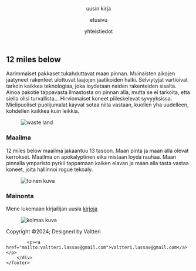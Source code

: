 <!DOCTYPE html>
<!-- -->
<html lang="en">
<head>
    <!--  -->
    <meta charset="UTF-8">
    <!-- -->
    <meta name="viewport" content="width=device-width, initial-scale=1.0">
    <!-- Sivuston otsikko -->
    <title>12 miles below fanpage</title>
    <!--  ulkoisen CSS-tyylitiedoston -->
    <link rel="stylesheet" href="12milebelow.css">
    <!-- Logo pankki etta tietaa mista ottaa ne -->
    <link rel="stylesheet" href="https://cdnjs.cloudflare.com/ajax/libs/font-awesome/6.0.0-beta3/css/all.min.css">
</head>
<body>
    <!--  -->
    <header id="etusivu">
        <nav>
            <!-- Linkki Amazon-sivulle, jossa on kirjan kuva ja teksti "uusin kirja" -->
            <a href="https://www.amazon.com/12-Miles-Below-IV-Progression-ebook/dp/B0CRLGGF77?ref_=ast_author_dp&dib=eyJ2IjoiMSJ9.uKp1yPF_37HsEIuDXEMlZNnms7QCWHN4-iKA8GeCYDmMiBdagTIDeXZAR9KXmk6Q.UdYHQK9VCAt2wNqlNRdjNpC6JgQE7GFUHeGGQTt9rIk&dib_tag=AUTHOR" target="_blank"><i class="fa-solid fa-moon"></i></a>
            <p>uusin kirja</p>
            <!-- Linkki README.md-tiedostoon, jossa on ikoni ja teksti "etusivu" -->
            <a href="README.md" target="_blank"><i class="fa-solid fa-moon"></i></a>
            <p>etusivu</p>
            <!-- Linkki yhteystiedot-sivulle, jossa on ikoni ja teksti "yhteistiedot" -->
            <a href="yhteistiedot.html" target="_blank"><i class="fa-solid fa-moon"></i></a>
            <p>yhteistiedot</p>
        </nav>
    </header>
    <section class="grid-container" id="paasivu">
        <div class="grid-teksti1">
           <!-- Otsikko ja kappale, joka kuvaa tarinan taustaa -->
           <h1>12 miles below</h2>
              <p>Aarimmaiset pakkaset tukahduttavat maan pinnan. Muinaisten aikojen jaatyneet rakenteet ulottuvat laajojen jaatikoiden halki. Selviytyjat vartioivat tarkoin kaikkea teknologiaa, joka loydetaan naiden rakenteiden sisalta.
 Ainoa pakotie tappavasta ilmastosta on pinnan alla, mutta se ei tarkoita, etta siella olisi turvallista...
                Hirviomaiset koneet piileskelevat syvyyksissa. Mielipuoliset puolijumalat kayvat sotaa niita vastaan, kuollen yha uudelleen, kohdellen kaikkea kuin leikkia. </p>
           <!-- Kuvan sisaltava elementti -->
           <figure>
              <img class="kuva" src="images/icy_wasteland.jpg" alt="waste land">
           </figure>
           <!-- Otsikko ja kappale, joka kuvaa maailman rakennetta -->
           <h3>Maailma</h3>
              <p>12 miles below maailma jakaantuu 13 tasoon. Maan pinta ja maan alla olevat kerrokset. Maailma on apokalyptinen eika mistaan loyda rauhaa. Maan pinnalla ymparisto pyrkii tappamaan kaiken elavan ja maan alla tasta vastaa koneet, joita hallinnoi rogue tekoaly.</p>
           <!-- Kuvan sisaltava elementti? -->
           <figure>
              <img class="kuva" src="images/bunker.jpg" alt="toinen kuva">
           </figure>
           <!-- Otsikko ja kappale, joka mainostaa kirjailijan uusia kirjoja -->
           <h3>Mainonta</h3>
              <p>Mene lukemaan kirjailijan uusia <a href="https://www.amazon.com/12-Miles-Below-IV-Progression-ebook/dp/B0CRLGGF77?ref_=ast_author_dp">kirjoja</a> </p>
           <!-- Kuvan sisaltava elementti? -->
           <figure>
              <img class="kuva" src="images/bunker2.jpg" alt="kolmas kuva">
           </figure>
        </div>
    </section>
    <!--footer tee oma css. ei tarvii kun eri class -->
    <footer>
        <div class="footterContainer">
            <div class="iconit">
                <!-- Linkit sosiaalisen median sivuille, joissa on ikonit -->
                <a href="https://www.facebook.com/?locale=fi_FI"><i class="fa-brands fa-facebook"></i></a>
                <a href="https://www.instagram.com/"><i class="fa-brands fa-instagram"></i></a>
                <a href="https://www.youtube.com/"><i class="fa-brands fa-youtube"></i></a>
            </div>
        </div>
        <div class="Copyright">
            <!-- lisaa tekijanoikeustiedot -->
            <p>Copyright &copy;2024; Designed by Valtteri</p>
        </div>
        <div>
            
            <p><a href="mailto:valtteri.lassas@gmail.com">valtteri.lassas@gmail.com</a></p>
        </div>
    </footer>
</body>
</html>